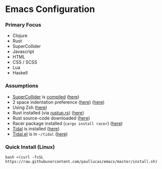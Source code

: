 # Emacs Configuration
### Primary Focus
- Clojure
- Rust
- SuperCollider
- Javascript
- HTML
- CSS / SCSS
- Lua
- Haskell

### Assumptions
- <a href="https://github.com/supercollider/supercollider/">SuperCollider</a> is <a href="http://paullucas.github.io/2016/Supercollider-on-Ubuntu-16.04.html">compiled</a>  (<a href="https://github.com/paullucas/emacs/blob/master/init.el#L138">here</a>)
- 2 space indentation preference (<a href="https://github.com/paullucas/emacs/blob/master/init.el#L193">here</a>) (<a href="https://github.com/paullucas/emacs/blob/master/init.el#L199">here</a>)
- Using Zsh (<a href="https://github.com/paullucas/emacs/blob/master/init.el#L123">here</a>)
- Rust installed (via <a href="https://www.rustup.rs/">rustup.rs</a>) (<a href="https://github.com/paullucas/emacs/blob/master/init.el#L266">here</a>)
- Rust source-code downloaded (<a href="https://github.com/paullucas/emacs/blob/master/init.el#L267">here</a>)
- Racer package installed (```cargo install racer```) (<a href="https://github.com/paullucas/emacs/blob/master/init.el#L266">here</a>)
- <a href="http://tidalcycles.org/">Tidal</a> is installed (<a href="https://github.com/paullucas/emacs/blob/master/init.el#L143">here</a>)
- <a href="https://github.com/tidalcycles/Tidal/blob/master/tidal.el">Tidal.el</a> is in ```~/tidal``` (<a href="https://github.com/paullucas/emacs/blob/master/init.el#L142">here</a>)

### Quick Install (Linux)
```bash <(curl -fsSL https://raw.githubusercontent.com/paullucas/emacs/master/install.sh)```
